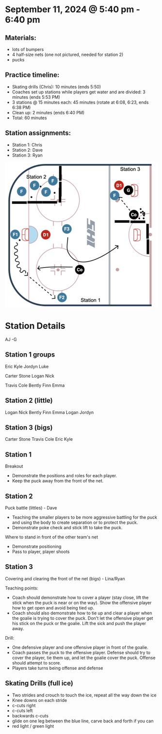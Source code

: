 
# September 11, 2024 @ 5:40 pm - 6:40 pm

## Materials:
- lots of bumpers
- 4 half-size nets (one not pictured, needed for station 2)
- pucks

## Practice timeline:
- Skating drills (Chris): 10 minutes (ends 5:50)
- Coaches set up stations while players get water and are divided: 3 minutes (ends 5:53 PM)
- 3 stations @ 15 minutes each: 45 minutes (rotate at 6:08, 6:23, ends 6:38 PM)
- Clean up: 2 minutes (ends 6:40 PM)
- Total: 60 minutes

## Station assignments:
- Station 1: Chris
- Station 2: Dave
- Station 3: Ryan

![image](https://github.com/salter14/hockey/blob/main/drill_diagrams/Practice_layout_20240911_v2.png)

# Station Details
AJ -G

## Station 1 groups
Eric
Kyle
Jordyn
Luke

Carter
Stone
Logan
Nick

Travis
Cole
Bently
Finn
Emma


## Station 2 (little)
Logan
Nick
Bently
Finn
Emma
Logan
Jordyn

## Station 3 (bigs)
Carter
Stone
Travis
Cole
Eric
Kyle


## Station 1
Breakout
- Demonstrate the positions and roles for each player.
- Keep the puck away from the front of the net.

## Station 2
Puck battle (littles) - Dave
- Teaching the smaller players to be more aggressive battling for the puck and using the body to create separation or to protect the puck.
- Demonstrate poke check and stick lift to take the puck.

Where to stand in front of the other team's net
- Demonstrate positioning
- Pass to player, player shoots

## Station 3
Covering and clearing the front of the net (bigs) - Lina/Ryan

Teaching points:
- Coach should demonstrate how to cover a player (stay close, lift the stick when the puck is near or on the way). Show the offensive player how to get open and avoid being tied up.
- Coach should also demonstrate how to tie up and clear a player when the goalie is trying to cover the puck. Don't let the offensive player get his stick on the puck or the goalie. Lift the sick and push the player away. 

Drill:
- One defensive player and one offensive player in front of the goalie.
- Coach passes the puck to the offensive player. Defense should try to cover the player, tie them up, and let the goalie cover the puck. Offense should attempt to score.
- Players take turns being offense and defense
  




## Skating Drills (full ice)
- Two strides and crouch to touch the ice, repeat all the way down the ice
- Knee downs on each stride
- c-cuts right
- c-cuts left
- backwards c-cuts
- glide on one leg between the blue line, carve back and forth if you can
- red light / green light


